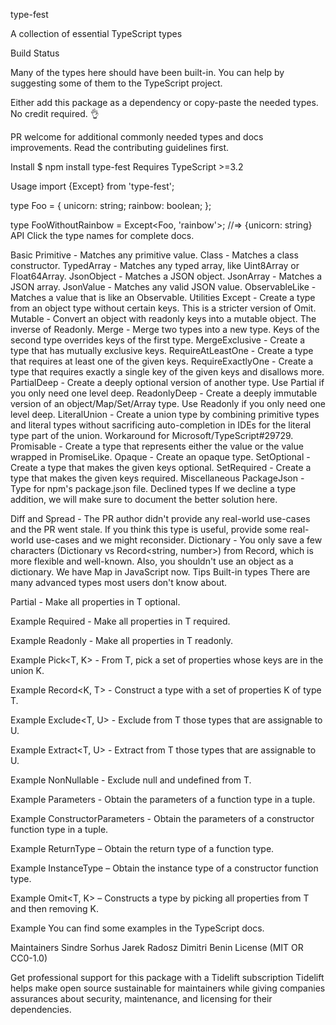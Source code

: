 type-fest

A collection of essential TypeScript types


Build Status 

Many of the types here should have been built-in. You can help by suggesting some of them to the TypeScript project.

Either add this package as a dependency or copy-paste the needed types. No credit required. 👌

PR welcome for additional commonly needed types and docs improvements. Read the contributing guidelines first.

Install
$ npm install type-fest
Requires TypeScript >=3.2

Usage
import {Except} from 'type-fest';

type Foo = {
	unicorn: string;
	rainbow: boolean;
};

type FooWithoutRainbow = Except<Foo, 'rainbow'>;
//=> {unicorn: string}
API
Click the type names for complete docs.

Basic
Primitive - Matches any primitive value.
Class - Matches a class constructor.
TypedArray - Matches any typed array, like Uint8Array or Float64Array.
JsonObject - Matches a JSON object.
JsonArray - Matches a JSON array.
JsonValue - Matches any valid JSON value.
ObservableLike - Matches a value that is like an Observable.
Utilities
Except - Create a type from an object type without certain keys. This is a stricter version of Omit.
Mutable - Convert an object with readonly keys into a mutable object. The inverse of Readonly<T>.
Merge - Merge two types into a new type. Keys of the second type overrides keys of the first type.
MergeExclusive - Create a type that has mutually exclusive keys.
RequireAtLeastOne - Create a type that requires at least one of the given keys.
RequireExactlyOne - Create a type that requires exactly a single key of the given keys and disallows more.
PartialDeep - Create a deeply optional version of another type. Use Partial<T> if you only need one level deep.
ReadonlyDeep - Create a deeply immutable version of an object/Map/Set/Array type. Use Readonly<T> if you only need one level deep.
LiteralUnion - Create a union type by combining primitive types and literal types without sacrificing auto-completion in IDEs for the literal type part of the union. Workaround for Microsoft/TypeScript#29729.
Promisable - Create a type that represents either the value or the value wrapped in PromiseLike.
Opaque - Create an opaque type.
SetOptional - Create a type that makes the given keys optional.
SetRequired - Create a type that makes the given keys required.
Miscellaneous
PackageJson - Type for npm's package.json file.
Declined types
If we decline a type addition, we will make sure to document the better solution here.

Diff and Spread - The PR author didn't provide any real-world use-cases and the PR went stale. If you think this type is useful, provide some real-world use-cases and we might reconsider.
Dictionary - You only save a few characters (Dictionary<number> vs Record<string, number>) from Record, which is more flexible and well-known. Also, you shouldn't use an object as a dictionary. We have Map in JavaScript now.
Tips
Built-in types
There are many advanced types most users don't know about.

Partial<T> - Make all properties in T optional.

Example
Required<T> - Make all properties in T required.

Example
Readonly<T> - Make all properties in T readonly.

Example
Pick<T, K> - From T, pick a set of properties whose keys are in the union K.

Example
Record<K, T> - Construct a type with a set of properties K of type T.

Example
Exclude<T, U> - Exclude from T those types that are assignable to U.

Example
Extract<T, U> - Extract from T those types that are assignable to U.

Example
NonNullable<T> - Exclude null and undefined from T.

Example
Parameters<T> - Obtain the parameters of a function type in a tuple.

Example
ConstructorParameters<T> - Obtain the parameters of a constructor function type in a tuple.

Example
ReturnType<T> – Obtain the return type of a function type.

Example
InstanceType<T> – Obtain the instance type of a constructor function type.

Example
Omit<T, K> – Constructs a type by picking all properties from T and then removing K.

Example
You can find some examples in the TypeScript docs.

Maintainers
Sindre Sorhus
Jarek Radosz
Dimitri Benin
License
(MIT OR CC0-1.0)

Get professional support for this package with a Tidelift subscription
Tidelift helps make open source sustainable for maintainers while giving companies
assurances about security, maintenance, and licensing for their dependencies.
